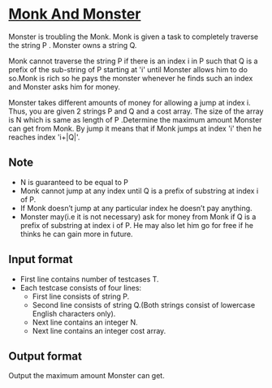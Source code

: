 # [Monk And Monster][link]

Monster is troubling the Monk. Monk is given a task to completely traverse the string P . Monster owns a string Q.

Monk cannot traverse the string P if there is an index i in P such that Q is a prefix of the sub-string of P starting at 'i' until Monster allows him to do so.Monk is rich so he pays the monster whenever he finds such an index and Monster asks him for money.

Monster takes different amounts of money for allowing a jump at index i. Thus, you are given 2 strings P and Q and a cost array. The size of the array is N which is same as length of P .Determine the maximum amount Monster can get from Monk. By jump it means that if Monk jumps at index 'i' then he reaches index 'i+|Q|'.

## Note

- N is guaranteed to be equal to P
- Monk cannot jump at any index until Q is a prefix of substring at index i of P.
- If Monk doesn’t jump at any particular index he doesn’t pay anything.
- Monster may(i.e it is not necessary) ask for money from Monk if Q is a prefix of substring at index i of P. He may also let him go for free if he thinks he can gain more in future.

## Input format

- First line contains number of testcases T.
- Each testcase consists of four lines:
  - First line consists of string P.
  - Second line consists of string Q.(Both strings consist of lowercase English characters only).
  - Next line contains an integer N.
  - Next line contains an integer cost array.

## Output format

Output the maximum amount Monster can get.

[link]: https://www.hackerearth.com/practice/algorithms/string-algorithm/string-searching/practice-problems/algorithm/monk-and-monster-1acbb78c/
